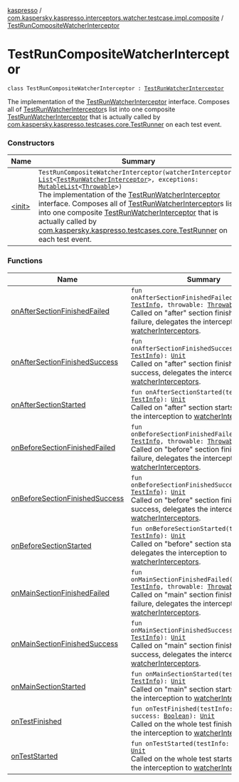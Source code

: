 [kaspresso](../../index.md) / [com.kaspersky.kaspresso.interceptors.watcher.testcase.impl.composite](../index.md) / [TestRunCompositeWatcherInterceptor](./index.md)

# TestRunCompositeWatcherInterceptor

`class TestRunCompositeWatcherInterceptor : `[`TestRunWatcherInterceptor`](../../com.kaspersky.kaspresso.interceptors.watcher.testcase/-test-run-watcher-interceptor/index.md)

The implementation of the [TestRunWatcherInterceptor](../../com.kaspersky.kaspresso.interceptors.watcher.testcase/-test-run-watcher-interceptor/index.md) interface.
Composes all of [TestRunWatcherInterceptor](../../com.kaspersky.kaspresso.interceptors.watcher.testcase/-test-run-watcher-interceptor/index.md)s list into one composite [TestRunWatcherInterceptor](../../com.kaspersky.kaspresso.interceptors.watcher.testcase/-test-run-watcher-interceptor/index.md) that is actually
called by [com.kaspersky.kaspresso.testcases.core.TestRunner](#) on each test event.

### Constructors

| Name | Summary |
|---|---|
| [&lt;init&gt;](-init-.md) | `TestRunCompositeWatcherInterceptor(watcherInterceptors: `[`List`](https://kotlinlang.org/api/latest/jvm/stdlib/kotlin.collections/-list/index.html)`<`[`TestRunWatcherInterceptor`](../../com.kaspersky.kaspresso.interceptors.watcher.testcase/-test-run-watcher-interceptor/index.md)`>, exceptions: `[`MutableList`](https://kotlinlang.org/api/latest/jvm/stdlib/kotlin.collections/-mutable-list/index.html)`<`[`Throwable`](https://kotlinlang.org/api/latest/jvm/stdlib/kotlin/-throwable/index.html)`>)`<br>The implementation of the [TestRunWatcherInterceptor](../../com.kaspersky.kaspresso.interceptors.watcher.testcase/-test-run-watcher-interceptor/index.md) interface. Composes all of [TestRunWatcherInterceptor](../../com.kaspersky.kaspresso.interceptors.watcher.testcase/-test-run-watcher-interceptor/index.md)s list into one composite [TestRunWatcherInterceptor](../../com.kaspersky.kaspresso.interceptors.watcher.testcase/-test-run-watcher-interceptor/index.md) that is actually called by [com.kaspersky.kaspresso.testcases.core.TestRunner](#) on each test event. |

### Functions

| Name | Summary |
|---|---|
| [onAfterSectionFinishedFailed](on-after-section-finished-failed.md) | `fun onAfterSectionFinishedFailed(testInfo: `[`TestInfo`](../../com.kaspersky.kaspresso.testcases.models.info/-test-info/index.md)`, throwable: `[`Throwable`](https://kotlinlang.org/api/latest/jvm/stdlib/kotlin/-throwable/index.html)`): `[`Unit`](https://kotlinlang.org/api/latest/jvm/stdlib/kotlin/-unit/index.html)<br>Called on "after" section finishes with failure, delegates the interception to [watcherInterceptors](#). |
| [onAfterSectionFinishedSuccess](on-after-section-finished-success.md) | `fun onAfterSectionFinishedSuccess(testInfo: `[`TestInfo`](../../com.kaspersky.kaspresso.testcases.models.info/-test-info/index.md)`): `[`Unit`](https://kotlinlang.org/api/latest/jvm/stdlib/kotlin/-unit/index.html)<br>Called on "after" section finishes with success, delegates the interception to [watcherInterceptors](#). |
| [onAfterSectionStarted](on-after-section-started.md) | `fun onAfterSectionStarted(testInfo: `[`TestInfo`](../../com.kaspersky.kaspresso.testcases.models.info/-test-info/index.md)`): `[`Unit`](https://kotlinlang.org/api/latest/jvm/stdlib/kotlin/-unit/index.html)<br>Called on "after" section starts, delegates the interception to [watcherInterceptors](#). |
| [onBeforeSectionFinishedFailed](on-before-section-finished-failed.md) | `fun onBeforeSectionFinishedFailed(testInfo: `[`TestInfo`](../../com.kaspersky.kaspresso.testcases.models.info/-test-info/index.md)`, throwable: `[`Throwable`](https://kotlinlang.org/api/latest/jvm/stdlib/kotlin/-throwable/index.html)`): `[`Unit`](https://kotlinlang.org/api/latest/jvm/stdlib/kotlin/-unit/index.html)<br>Called on "before" section finishes with failure, delegates the interception to [watcherInterceptors](#). |
| [onBeforeSectionFinishedSuccess](on-before-section-finished-success.md) | `fun onBeforeSectionFinishedSuccess(testInfo: `[`TestInfo`](../../com.kaspersky.kaspresso.testcases.models.info/-test-info/index.md)`): `[`Unit`](https://kotlinlang.org/api/latest/jvm/stdlib/kotlin/-unit/index.html)<br>Called on "before" section finishes with success, delegates the interception to [watcherInterceptors](#). |
| [onBeforeSectionStarted](on-before-section-started.md) | `fun onBeforeSectionStarted(testInfo: `[`TestInfo`](../../com.kaspersky.kaspresso.testcases.models.info/-test-info/index.md)`): `[`Unit`](https://kotlinlang.org/api/latest/jvm/stdlib/kotlin/-unit/index.html)<br>Called on "before" section starts, delegates the interception to [watcherInterceptors](#). |
| [onMainSectionFinishedFailed](on-main-section-finished-failed.md) | `fun onMainSectionFinishedFailed(testInfo: `[`TestInfo`](../../com.kaspersky.kaspresso.testcases.models.info/-test-info/index.md)`, throwable: `[`Throwable`](https://kotlinlang.org/api/latest/jvm/stdlib/kotlin/-throwable/index.html)`): `[`Unit`](https://kotlinlang.org/api/latest/jvm/stdlib/kotlin/-unit/index.html)<br>Called on "main" section finishes with failure, delegates the interception to [watcherInterceptors](#). |
| [onMainSectionFinishedSuccess](on-main-section-finished-success.md) | `fun onMainSectionFinishedSuccess(testInfo: `[`TestInfo`](../../com.kaspersky.kaspresso.testcases.models.info/-test-info/index.md)`): `[`Unit`](https://kotlinlang.org/api/latest/jvm/stdlib/kotlin/-unit/index.html)<br>Called on "main" section finishes with success, delegates the interception to [watcherInterceptors](#). |
| [onMainSectionStarted](on-main-section-started.md) | `fun onMainSectionStarted(testInfo: `[`TestInfo`](../../com.kaspersky.kaspresso.testcases.models.info/-test-info/index.md)`): `[`Unit`](https://kotlinlang.org/api/latest/jvm/stdlib/kotlin/-unit/index.html)<br>Called on "main" section starts, delegates the interception to [watcherInterceptors](#). |
| [onTestFinished](on-test-finished.md) | `fun onTestFinished(testInfo: `[`TestInfo`](../../com.kaspersky.kaspresso.testcases.models.info/-test-info/index.md)`, success: `[`Boolean`](https://kotlinlang.org/api/latest/jvm/stdlib/kotlin/-boolean/index.html)`): `[`Unit`](https://kotlinlang.org/api/latest/jvm/stdlib/kotlin/-unit/index.html)<br>Called on the whole test finishes, delegates the interception to [watcherInterceptors](#). |
| [onTestStarted](on-test-started.md) | `fun onTestStarted(testInfo: `[`TestInfo`](../../com.kaspersky.kaspresso.testcases.models.info/-test-info/index.md)`): `[`Unit`](https://kotlinlang.org/api/latest/jvm/stdlib/kotlin/-unit/index.html)<br>Called on the whole test starts, delegates the interception to [watcherInterceptors](#). |
